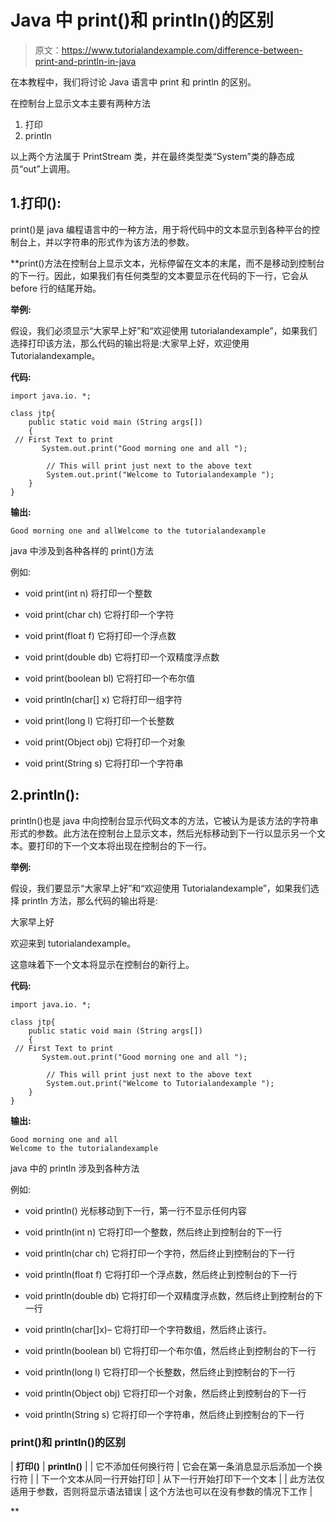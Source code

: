# Java 中 print()和 println()的区别

> 原文：<https://www.tutorialandexample.com/difference-between-print-and-println-in-java>

在本教程中，我们将讨论 Java 语言中 print 和 println 的区别。

在控制台上显示文本主要有两种方法

1.  打印
2.  println

以上两个方法属于 PrintStream 类，并在最终类型类“System”类的静态成员“out”上调用。

## 1.打印():

print()是 java 编程语言中的一种方法，用于将代码中的文本显示到各种平台的控制台上，并以字符串的形式作为该方法的参数。

 **print()方法在控制台上显示文本，光标停留在文本的末尾，而不是移动到控制台的下一行。因此，如果我们有任何类型的文本要显示在代码的下一行，它会从 before 行的结尾开始。

**举例:**

假设，我们必须显示“大家早上好”和“欢迎使用 tutorialandexample”，如果我们选择打印该方法，那么代码的输出将是:大家早上好，欢迎使用 Tutorialandexample。

**代码:**

```
import java.io. *;

class jtp{
    public static void main (String args[])
    {
 // First Text to print 
       System.out.print("Good morning one and all ");

        // This will print just next to the above text 
        System.out.print("Welcome to Tutorialandexample ");
    }
}
```

**输出:**

```
Good morning one and allWelcome to the tutorialandexample
```

java 中涉及到各种各样的 print()方法

例如:

*   void print(int n)
    将打印一个整数

*   void print(char ch)
    它将打印一个字符

*   void print(float f)
    它将打印一个浮点数

*   void print(double db)
    它将打印一个双精度浮点数

*   void print(boolean bl)
    它将打印一个布尔值

*   void println(char[] x)
    它将打印一组字符

*   void print(long l)
    它将打印一个长整数

*   void print(Object obj)
    它将打印一个对象

*   void print(String s)
    它将打印一个字符串

## 2.println():

println()也是 java 中向控制台显示代码文本的方法，它被认为是该方法的字符串形式的参数。此方法在控制台上显示文本，然后光标移动到下一行以显示另一个文本。要打印的下一个文本将出现在控制台的下一行。

**举例:**

假设，我们要显示“大家早上好”和“欢迎使用 Tutorialandexample”，如果我们选择 println 方法，那么代码的输出将是:

大家早上好

欢迎来到 tutorialandexample。

这意味着下一个文本将显示在控制台的新行上。

**代码:**

```
import java.io. *;

class jtp{
    public static void main (String args[])
    {
 // First Text to print 
       System.out.print("Good morning one and all ");

        // This will print just next to the above text 
        System.out.print("Welcome to Tutorialandexample ");
    }
} 
```

**输出:**

```
Good morning one and all
Welcome to the tutorialandexample 
```

java 中的 println 涉及到各种方法

例如:

*   void println()
    光标移动到下一行，第一行不显示任何内容

*   void println(int n)
    它将打印一个整数，然后终止到控制台的下一行

*   void println(char ch)
    它将打印一个字符，然后终止到控制台的下一行

*   void println(float f)
    它将打印一个浮点数，然后终止到控制台的下一行

*   void println(double db)
    它将打印一个双精度浮点数，然后终止到控制台的下一行

*   void println(char[]x)–
    它将打印一个字符数组，然后终止该行。

*   void println(boolean bl)
    它将打印一个布尔值，然后终止到控制台的下一行

*   void println(long l)
    它将打印一个长整数，然后终止到控制台的下一行

*   void println(Object obj)
    它将打印一个对象，然后终止到控制台的下一行

*   void println(String s)
    它将打印一个字符串，然后终止到控制台的下一行

### print()和 println()的区别



| **打印()** | **println()** |
| 它不添加任何换行符 | 它会在第一条消息显示后添加一个换行符 |
| 下一个文本从同一行开始打印 | 从下一行开始打印下一个文本 |
| 此方法仅适用于参数，否则将显示语法错误 | 这个方法也可以在没有参数的情况下工作 |

**